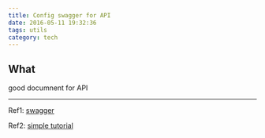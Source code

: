 ```yaml
---
title: Config swagger for API
date: 2016-05-11 19:32:36
tags: utils
category: tech
---
```


## What
good documnent for API

***
Ref1: [swagger](http://swagger.io/getting-started/)

Ref2: [simple tutorial](http://www.baeldung.com/swagger-2-documentation-for-spring-rest-api)